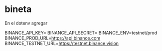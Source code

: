 # bineta
En el dotenv agregar

BINANCE_API_KEY=
BINANCE_API_SECRET=
BINANCE_ENV=testnet/prod
BINANCE_PROD_URL=https://api.binance.com
BINANCE_TESTNET_URL=https://testnet.binance.vision
